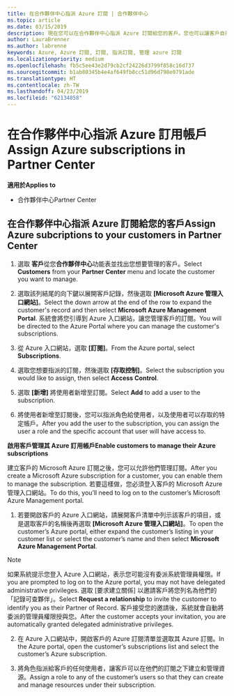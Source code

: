 ```yaml
---
title: 在合作夥伴中心指派 Azure 訂閱 | 合作夥伴中心
ms.topic: article
ms.date: 03/15/2019
description: 現在您可以在合作夥伴中心指派 Azure 訂閱給您的客戶。您也可以讓客戶自行管理訂閱
author: LauraBrenner
ms.author: labrenne
keywords: Azure, Azure 訂閱, 訂閱, 指派訂閱, 管理 azure 訂閱
ms.localizationpriority: medium
ms.openlocfilehash: fb5c5ee43e2d79cb2cf24226d3799f858c16d737
ms.sourcegitcommit: b1ab80345b4e4af649fb8cc51d96d798e0791ade
ms.translationtype: HT
ms.contentlocale: zh-TW
ms.lasthandoff: 04/23/2019
ms.locfileid: "62134858"
---
```

# <a name="assign-azure-subscriptions-in-partner-center"></a><span data-ttu-id="2dfc6-104">在合作夥伴中心指派 Azure 訂用帳戶</span><span class="sxs-lookup"><span data-stu-id="2dfc6-104">Assign Azure subscriptions in Partner Center</span></span>

<span data-ttu-id="2dfc6-105">**適用於**</span><span class="sxs-lookup"><span data-stu-id="2dfc6-105">**Applies to**</span></span>

-  <span data-ttu-id="2dfc6-106">合作夥伴中心</span><span class="sxs-lookup"><span data-stu-id="2dfc6-106">Partner Center</span></span>
 
## <a name="assign-azure-subcriptions-to-your-customers-in-partner-center"></a><span data-ttu-id="2dfc6-107">在合作夥伴中心指派 Azure 訂閱給您的客戶</span><span class="sxs-lookup"><span data-stu-id="2dfc6-107">Assign Azure subcriptions to your customers in Partner Center</span></span>

1. <span data-ttu-id="2dfc6-108">選取 **客戶**從您**合作夥伴中心**功能表並找出您想要管理的客戶。</span><span class="sxs-lookup"><span data-stu-id="2dfc6-108">Select **Customers** from your **Partner Center** menu and locate the customer you want to manage.</span></span>

2.  <span data-ttu-id="2dfc6-109">選取該列結尾的向下鍵以展開客戶記錄，然後選取 **\[Microsoft Azure 管理入口網站\]**。</span><span class="sxs-lookup"><span data-stu-id="2dfc6-109">Select the down arrow at the end of the row to expand the customer's record and then select **Microsoft Azure Management Portal**.</span></span> <span data-ttu-id="2dfc6-110">系統會將您引導到 Azure 入口網站，讓您管理客戶的訂閱。</span><span class="sxs-lookup"><span data-stu-id="2dfc6-110">You will be directed to the Azure Portal where you can manage the customer's subscriptions.</span></span> 

4. <span data-ttu-id="2dfc6-111">從 Azure 入口網站，選取 **\[訂閱\]**。</span><span class="sxs-lookup"><span data-stu-id="2dfc6-111">From the Azure portal, select **Subscriptions**.</span></span>

5. <span data-ttu-id="2dfc6-112">選取您想要指派的訂閱，然後選取 **\[存取控制\]**。</span><span class="sxs-lookup"><span data-stu-id="2dfc6-112">Select the subscription you would like to assign, then select **Access Control**.</span></span>

6. <span data-ttu-id="2dfc6-113">選取 **\[新增\]** 將使用者新增至訂閱。</span><span class="sxs-lookup"><span data-stu-id="2dfc6-113">Select **Add** to add a user to the subscription.</span></span> 

7. <span data-ttu-id="2dfc6-114">將使用者新增至訂閱後，您可以指派角色給使用者，以及使用者可以存取的特定帳戶。</span><span class="sxs-lookup"><span data-stu-id="2dfc6-114">After you add the user to the subscription, you can assign the user a role and the specific account that user will have access to.</span></span> 

<span data-ttu-id="2dfc6-115">**啟用客戶管理其 Azure 訂用帳戶**</span><span class="sxs-lookup"><span data-stu-id="2dfc6-115">**Enable customers to manage their Azure subscriptions**</span></span>

<span data-ttu-id="2dfc6-116">建立客戶的 Microsoft Azure 訂閱之後，您可以允許他們管理訂閱。</span><span class="sxs-lookup"><span data-stu-id="2dfc6-116">After you create a Microsoft Azure subscription for a customer, you can enable them to manage the subscription.</span></span> <span data-ttu-id="2dfc6-117">若要這樣做，您必須登入客戶的 Microsoft Azure 管理入口網站。</span><span class="sxs-lookup"><span data-stu-id="2dfc6-117">To do this, you’ll need to log on to the customer’s Microsoft Azure Management portal.</span></span> 

1.  <span data-ttu-id="2dfc6-118">若要開啟客戶的 Azure 入口網站，請展開客戶清單中列示該客戶的項目，或是選取客戶的名稱後再選取 **\[Microsoft Azure 管理入口網站\]**。</span><span class="sxs-lookup"><span data-stu-id="2dfc6-118">To open the customer’s Azure portal, either expand the customer’s listing in your customer list or select the customer’s name and then select **Microsoft Azure Management Portal**.</span></span>
    
> [!NOTE]  
> <span data-ttu-id="2dfc6-119">如果系統提示您登入 Azure 入口網站，表示您可能沒有委派系統管理員權限。</span><span class="sxs-lookup"><span data-stu-id="2dfc6-119">If you are prompted to log on to the Azure portal, you may not have delegated administrative privileges.</span></span> <span data-ttu-id="2dfc6-120">選取 \[要求建立關係\] 以邀請客戶將您列名為他們的「記錄可查夥伴」。</span><span class="sxs-lookup"><span data-stu-id="2dfc6-120">Select **Request a relationship** to invite the customer to identify you as their Partner of Record.</span></span> <span data-ttu-id="2dfc6-121">客戶接受您的邀請後，系統就會自動將委派的管理員權限授與您。</span><span class="sxs-lookup"><span data-stu-id="2dfc6-121">After the customer accepts your invitation, you are automatically granted delegated administrative privileges.</span></span> 

2.  <span data-ttu-id="2dfc6-122">在 Azure 入口網站中，開啟客戶的 Azure 訂閱清單並選取其 Azure 訂閱。</span><span class="sxs-lookup"><span data-stu-id="2dfc6-122">In the Azure portal, open the customer’s subscriptions list and select the customer’s Azure subscription.</span></span>

3.  <span data-ttu-id="2dfc6-123">將角色指派給客戶的任何使用者，讓客戶可以在他們的訂閱之下建立和管理資源。</span><span class="sxs-lookup"><span data-stu-id="2dfc6-123">Assign a role to any of the customer’s users so that they can create and manage resources under their subscription.</span></span>


